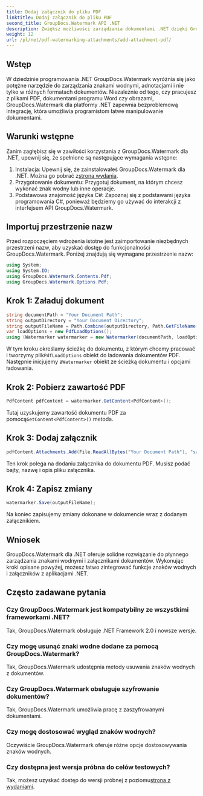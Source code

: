 ```yaml
---
title: Dodaj załącznik do pliku PDF
linktitle: Dodaj załącznik do pliku PDF
second_title: GroupDocs.Watermark API .NET
description: Zwiększ możliwości zarządzania dokumentami .NET dzięki GroupDocs.Watermark, który umożliwia bezproblemową obsługę znaków wodnych i załączników.
weight: 12
url: /pl/net/pdf-watermarking-attachments/add-attachment-pdf/
---
```

## Wstęp
W dziedzinie programowania .NET GroupDocs.Watermark wyróżnia się jako potężne narzędzie do zarządzania znakami wodnymi, adnotacjami i nie tylko w różnych formatach dokumentów. Niezależnie od tego, czy pracujesz z plikami PDF, dokumentami programu Word czy obrazami, GroupDocs.Watermark dla platformy .NET zapewnia bezproblemową integrację, która umożliwia programistom łatwe manipulowanie dokumentami.
## Warunki wstępne
Zanim zagłębisz się w zawiłości korzystania z GroupDocs.Watermark dla .NET, upewnij się, że spełnione są następujące wymagania wstępne:
1.  Instalacja: Upewnij się, że zainstalowałeś GroupDocs.Watermark dla .NET. Można go pobrać z[strona wydania](https://releases.groupdocs.com/Watermark/net/).
2. Przygotowanie dokumentu: Przygotuj dokument, na którym chcesz wykonać znak wodny lub inne operacje.
3. Podstawowa znajomość języka C#: Zapoznaj się z podstawami języka programowania C#, ponieważ będziemy go używać do interakcji z interfejsem API GroupDocs.Watermark.

## Importuj przestrzenie nazw
Przed rozpoczęciem wdrożenia istotne jest zaimportowanie niezbędnych przestrzeni nazw, aby uzyskać dostęp do funkcjonalności GroupDocs.Watermark. Poniżej znajdują się wymagane przestrzenie nazw:
```csharp
using System;
using System.IO;
using GroupDocs.Watermark.Contents.Pdf;
using GroupDocs.Watermark.Options.Pdf;
```
## Krok 1: Załaduj dokument
```csharp
string documentPath = "Your Document Path";
string outputDirectory = "Your Document Directory";
string outputFileName = Path.Combine(outputDirectory, Path.GetFileName(documentPath));
var loadOptions = new PdfLoadOptions();
using (Watermarker watermarker = new Watermarker(documentPath, loadOptions))
```
 W tym kroku określamy ścieżkę do dokumentu, z którym chcemy pracować i tworzymy plik`PdfLoadOptions` obiekt do ładowania dokumentów PDF. Następnie inicjujemy a`Watermarker` obiekt ze ścieżką dokumentu i opcjami ładowania.
## Krok 2: Pobierz zawartość PDF
```csharp
PdfContent pdfContent = watermarker.GetContent<PdfContent>();
```
 Tutaj uzyskujemy zawartość dokumentu PDF za pomocą`GetContent<PdfContent>()` metoda.
## Krok 3: Dodaj załącznik
```csharp
pdfContent.Attachments.Add(File.ReadAllBytes("Your Document Path"), "sample doc", "sample doc as attachment");
```
Ten krok polega na dodaniu załącznika do dokumentu PDF. Musisz podać bajty, nazwę i opis pliku załącznika.
## Krok 4: Zapisz zmiany
```csharp
watermarker.Save(outputFileName);
```
Na koniec zapisujemy zmiany dokonane w dokumencie wraz z dodanym załącznikiem.

## Wniosek
GroupDocs.Watermark dla .NET oferuje solidne rozwiązanie do płynnego zarządzania znakami wodnymi i załącznikami dokumentów. Wykonując kroki opisane powyżej, możesz łatwo zintegrować funkcje znaków wodnych i załączników z aplikacjami .NET.
## Często zadawane pytania
### Czy GroupDocs.Watermark jest kompatybilny ze wszystkimi frameworkami .NET?
Tak, GroupDocs.Watermark obsługuje .NET Framework 2.0 i nowsze wersje.
### Czy mogę usunąć znaki wodne dodane za pomocą GroupDocs.Watermark?
Tak, GroupDocs.Watermark udostępnia metody usuwania znaków wodnych z dokumentów.
### Czy GroupDocs.Watermark obsługuje szyfrowanie dokumentów?
Tak, GroupDocs.Watermark umożliwia pracę z zaszyfrowanymi dokumentami.
### Czy mogę dostosować wygląd znaków wodnych?
Oczywiście GroupDocs.Watermark oferuje różne opcje dostosowywania znaków wodnych.
### Czy dostępna jest wersja próbna do celów testowych?
 Tak, możesz uzyskać dostęp do wersji próbnej z poziomu[strona z wydaniami](https://releases.groupdocs.com/).